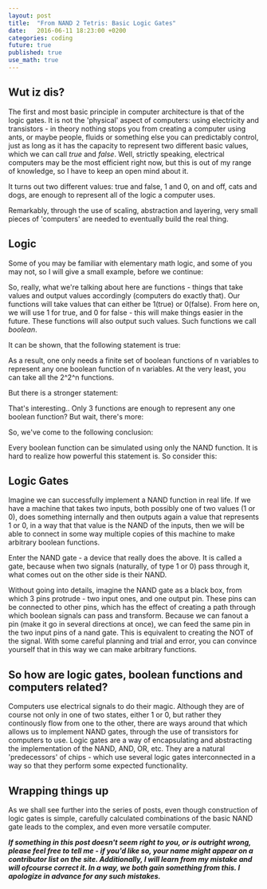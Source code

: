 ```yaml
---
layout: post
title:  "From NAND 2 Tetris: Basic Logic Gates"
date:   2016-06-11 18:23:00 +0200
categories: coding
future: true
published: true
use_math: true
---
```


## Wut iz dis? ##

The first and most basic principle in computer architecture is that of the logic gates.
It is not the 'physical' aspect of computers: using electricity and transistors - in theory nothing stops you from creating a computer using ants, or maybe people, fluids or something else you can predictably control, just as long as it has the capacity to represent two different basic values, which we can call *true* and *false*. Well, strictly speaking, electrical computers may be the most efficient right now, but this is out of my range of knowledge, so I have to keep an open mind about it.

It turns out two different values: true and false, 1 and 0, on and off, cats and dogs, are enough to represent all of the logic a computer uses.

Remarkably, through the use of scaling, abstraction and layering, very small pieces of 'computers' are needed to eventually build the real thing.

## Logic ##

Some of you may be familiar with elementary math logic, and some of you may not, so I will give a small example, before we continue:

<!-- Some examples of AND, OR and NOT -->

So, really, what we're talking about here are functions - things that take values and output values accordingly (computers do exactly that). Our functions will take values that can either be 1(true) or 0(false). From here on, we will use 1 for true, and 0 for false - this will make things easier in the future. These functions will also output such values. Such functions we call _boolean_.

It can be shown, that the following statement is true: 

<!-- all boolean functions of n variables are 2^2^n -->

As a result, one only needs a finite set of boolean functions of n variables to represent any one boolean function of n variables. At the very least, you can take all the 2^2^n functions.

But there is a stronger statement:

<!-- All boolean functions of n variables can be formed with the use of only not, and and or functions -->

That's interesting.. Only 3 functions are enough to represent any one boolean function? But wait, there's more:

<!-- Show Nand function, and that it can simulate not, and and or -->

So, we've come to the following conclusion:

Every boolean function can be simulated using only the NAND function. It is hard to realize how powerful this statement is. So consider this:

## Logic Gates ##

Imagine we can successfully implement a NAND function in real life. If we have a machine that takes two inputs, both possibly one of two values (1 or 0), does something internally and then outputs again a value that represents 1 or 0, in a way that that value is the NAND of the inputs, then we will be able to connect in some way multiple copies of this machine to make arbitrary boolean functions.

Enter the NAND gate - a device that really does the above. It is called a gate, because when two signals (naturally, of type 1 or 0) pass through it, what comes out on the other side is their NAND.

<!-- Show some explanation -->

Without going into details, imagine the NAND gate as a black box, from which 3 pins protrude - two input ones, and one output pin. These pins can be connected to other pins, which has the effect of creating a path through which boolean signals can pass and transform. Because we can fanout a pin (make it go in several directions at once), we can feed the same pin in the two input pins of a nand gate. This is equivalent to creating the NOT of the signal.
With some careful planning and trial and error, you can convince yourself that in this way we can make arbitrary functions.



## So how are logic gates, boolean functions and computers related? ##

Computers use electrical signals to do their magic. Although they are of course not only in one of two states, either 1 or 0, but rather they continously flow from one to the other, there are ways around that which allows us to implement NAND gates, through the use of transistors for computers to use. Logic gates are a way of encapsulating and abstracting the implementation of the NAND, AND, OR, etc. They are a natural 'predecessors' of chips - which use several logic gates interconnected in a way so that they perform some expected functionality.


## Wrapping things up ##
As we shall see further into the series of posts, even though construction of logic gates is simple, carefully calculated combinations of the basic NAND gate leads to the complex, and even more versatile computer.



**_If something in this post doesn't seem right to you, or is outright wrong, please feel free to tell me - if you'd like so, your name might appear on a contributor list on the site. Additionally, I will learn from my mistake and will ofcourse correct it. In a way, we both gain something from this. I apologize in advance for any such mistakes._**





